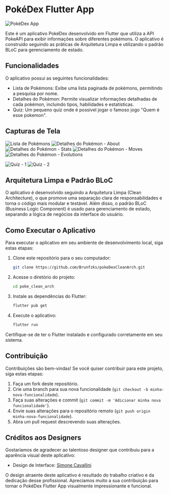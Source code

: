 # PokéDex Flutter App

![PokéDex App](http://alancampossilva.com.br/github/pokedex_home.jpeg)

Este é um aplicativo PokéDex desenvolvido em Flutter que utiliza a API PokeAPI para exibir informações sobre diferentes pokémons. O aplicativo é construído seguindo as práticas de Arquitetura Limpa e utilizando o padrão BLoC para gerenciamento de estado.

## Funcionalidades

O aplicativo possui as seguintes funcionalidades:

- Lista de Pokémons: Exibe uma lista paginada de pokémons, permitindo a pesquisa por nome.
- Detalhes do Pokémon: Permite visualizar informações detalhadas de cada pokémon, incluindo tipos, habilidades e estatísticas.
- Quiz: Um pequeno quiz onde é possivel jogar o famoso jogo "Quem é esse pokemon".

## Capturas de Tela

![Lista de Pokémons](http://alancampossilva.com.br/github/pokedex_home.jpeg)
![Detalhes do Pokémon - About](http://alancampossilva.com.br/github/pokedex_about.jpeg)
![Detalhes do Pokémon - Stats](http://alancampossilva.com.br/github/pokedex_stats.jpeg)
![Detalhes do Pokémon - Moves](http://alancampossilva.com.br/github/pokedex_move.jpeg)
![Detalhes do Pokémon - Evolutions](http://alancampossilva.com.br/github/pokedex_evolution.jpeg)

![Quiz - 1](http://alancampossilva.com.br/github/pokedex_quiz_1.jpeg)
![Quiz - 2](http://alancampossilva.com.br/github/pokedex_quiz_2.jpeg)

## Arquitetura Limpa e Padrão BLoC

O aplicativo é desenvolvido seguindo a Arquitetura Limpa (Clean Architecture), o que promove uma separação clara de responsabilidades e torna o código mais modular e testável. Além disso, o padrão BLoC (Business Logic Component) é usado para gerenciamento de estado, separando a lógica de negócios da interface do usuário.

## Como Executar o Aplicativo

Para executar o aplicativo em seu ambiente de desenvolvimento local, siga estas etapas:
1. Clone este repositório para o seu computador:
   ```bash
   git clone https://github.com/Brunfzks/pokeDexCleanArch.git

2. Acesse o diretório do projeto:
   ```bash
   cd poke_clean_arch
   
3. Instale as dependências do Flutter:
   ```bash
   flutter pub get
   
4. Execute o aplicativo:
   ```bash
   flutter run

Certifique-se de ter o Flutter instalado e configurado corretamente em seu sistema.

## Contribuição

Contribuições são bem-vindas! Se você quiser contribuir para este projeto, siga estas etapas:

1. Faça um fork deste repositório.
2. Crie uma branch para sua nova funcionalidade (`git checkout -b minha-nova-funcionalidade`).
3. Faça suas alterações e commit (`git commit -m 'Adicionar minha nova funcionalidade'`).
4. Envie suas alterações para o repositório remoto (`git push origin minha-nova-funcionalidade`).
5. Abra um pull request descrevendo suas alterações.

## Créditos aos Designers

Gostaríamos de agradecer ao talentoso designer que contribuiu para a aparência visual deste aplicativo:

- Design de Interface: [Simone Cavallini](https://www.behance.net/simonecavallini1)

O design atraente deste aplicativo é resultado do trabalho criativo e da dedicação desse profissional. Apreciamos muito a sua contribuição para tornar o PokéDex Flutter App visualmente impressionante e funcional.


